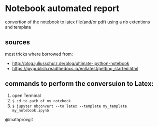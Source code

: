 # Notebook automated report

convertion of the notebook to latex file(and/or pdf) using a nb extentions and template

## sources

most tricks where borrowed from:
- http://blog.juliusschulz.de/blog/ultimate-ipython-notebook
- https://ipypublish.readthedocs.io/en/latest/getting_started.html


## commands to perform the conversuion to Latex:

1. open Terminal
2. ```$ cd to path of my_notebook ```
3. ```$ jupyter nbconvert --to latex --template my_template my_notebook.ipynb ```

@mathprovgit



